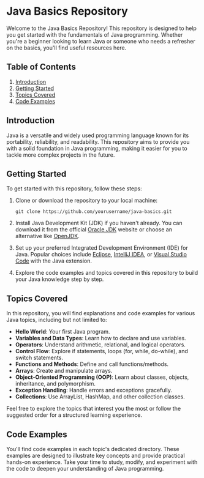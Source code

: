 # Java Basics Repository

Welcome to the Java Basics Repository! This repository is designed to help you get started with the fundamentals of Java programming. Whether you're a beginner looking to learn Java or someone who needs a refresher on the basics, you'll find useful resources here.

## Table of Contents

1. [Introduction](#introduction)
2. [Getting Started](#getting-started)
3. [Topics Covered](#topics-covered)
4. [Code Examples](#code-examples)

## Introduction

Java is a versatile and widely used programming language known for its portability, reliability, and readability. This repository aims to provide you with a solid foundation in Java programming, making it easier for you to tackle more complex projects in the future.

## Getting Started

To get started with this repository, follow these steps:

1. Clone or download the repository to your local machine:

   ```shell
   git clone https://github.com/yourusername/java-basics.git
   ```

2. Install Java Development Kit (JDK) if you haven't already. You can download it from the official [Oracle JDK](https://www.oracle.com/java/technologies/javase-downloads.html) website or choose an alternative like [OpenJDK](https://openjdk.java.net/).

3. Set up your preferred Integrated Development Environment (IDE) for Java. Popular choices include [Eclipse](https://www.eclipse.org/), [IntelliJ IDEA](https://www.jetbrains.com/idea/), or [Visual Studio Code](https://code.visualstudio.com/) with the Java extension.

4. Explore the code examples and topics covered in this repository to build your Java knowledge step by step.

## Topics Covered

In this repository, you will find explanations and code examples for various Java topics, including but not limited to:

- **Hello World**: Your first Java program.
- **Variables and Data Types**: Learn how to declare and use variables.
- **Operators**: Understand arithmetic, relational, and logical operators.
- **Control Flow**: Explore if statements, loops (for, while, do-while), and switch statements.
- **Functions and Methods**: Define and call functions/methods.
- **Arrays**: Create and manipulate arrays.
- **Object-Oriented Programming (OOP)**: Learn about classes, objects, inheritance, and polymorphism.
- **Exception Handling**: Handle errors and exceptions gracefully.
- **Collections**: Use ArrayList, HashMap, and other collection classes.

Feel free to explore the topics that interest you the most or follow the suggested order for a structured learning experience.

## Code Examples

You'll find code examples in each topic's dedicated directory. These examples are designed to illustrate key concepts and provide practical hands-on experience. Take your time to study, modify, and experiment with the code to deepen your understanding of Java programming.
